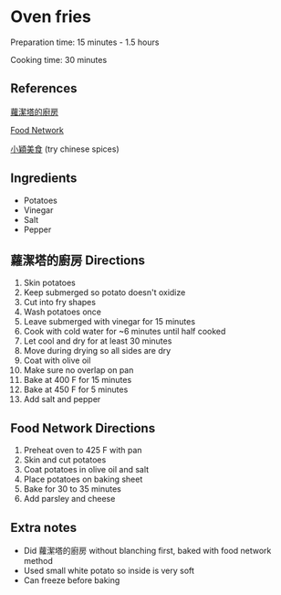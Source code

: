 # Oven fries

Preparation time: 15 minutes - 1.5 hours

Cooking time: 30 minutes

## References

[蘿潔塔的廚房](https://www.youtube.com/watch?v=55zxiMY0Szw)

[Food Network](https://www.foodnetwork.com/recipes/tyler-florence/oven-fries-recipe-1946000)

[小穎美食](https://www.youtube.com/watch?v=X0IDRZt5rj0) (try chinese spices)

## Ingredients

- Potatoes
- Vinegar
- Salt
- Pepper

## 蘿潔塔的廚房 Directions

1. Skin potatoes
2. Keep submerged so potato doesn't oxidize
3. Cut into fry shapes
4. Wash potatoes once
5. Leave submerged with vinegar for 15 minutes
6. Cook with cold water for ~6 minutes until half cooked
7. Let cool and dry for at least 30 minutes
8. Move during drying so all sides are dry
9. Coat with olive oil
10. Make sure no overlap on pan
11. Bake at 400 F for 15 minutes
12. Bake at 450 F for 5 minutes
13. Add salt and pepper

## Food Network Directions

1. Preheat oven to 425 F with pan
2. Skin and cut potatoes
3. Coat potatoes in olive oil and salt
4. Place potatoes on baking sheet
5. Bake for 30 to 35 minutes
6. Add parsley and cheese

## Extra notes

- Did 蘿潔塔的廚房 without blanching first, baked with food network method
- Used small white potato so inside is very soft
- Can freeze before baking
